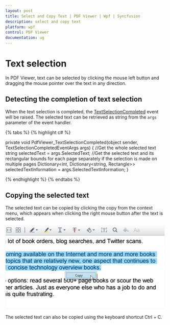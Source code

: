 ```yaml
---
layout: post
title: Select and Copy Text | PDF Viewer | Wpf | Syncfusion
description: select and copy text
platform: wpf
control: PDF Viewer
documentation: ug
---
```


# Text selection

In PDF Viewer, text can be selected by clicking the mouse left button and dragging the mouse pointer over the text in any direction.

## Detecting the completion of text selection

When the text selection is completed, the [TextSelectionCompleted](https://help.syncfusion.com/cr/cref_files/wpf/Syncfusion.PdfViewer.WPF~Syncfusion.Windows.PdfViewer.PdfViewerControl~TextSelectionCompleted_EV.html) event will be raised. The selected text can be retrieved as string from the `args` parameter of the event handler.

{% tabs %}
{% highlight c# %}

private void PdfViewer_TextSelectionCompleted(object sender, TextSelectionCompletedEventArgs args) 
{
      //Get the whole selected text 
      string selectedText = args.SelectedText;
      //Get the selected text and its rectangular bounds for each page separately if the          selection is made on multiple pages 
      Dictionary<int, Dictionary<string, Rectangle>> selectedTextInformation = args.SelectedTextInformation; 
}

{% endhighlight %}
{% endtabs %}

## Copying the selected text

The selected text can be copied by clicking the copy from the context menu, which appears when clicking the right mouse button after the text is selected.

![Copying the selected text](Select_and_copy_text_images/wpf_selectandcopytext.png)

The selected text can also be copied using the keyboard shortcut Ctrl + C.